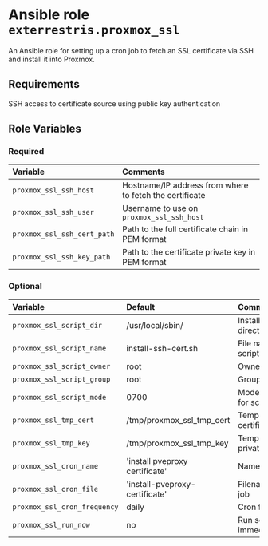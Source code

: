 # Ansible role `exterrestris.proxmox_ssl`

An Ansible role for setting up a cron job to fetch an SSL certificate via SSH and install it into Proxmox.

## Requirements

SSH access to certificate source using public key authentication

## Role Variables

### Required

| Variable                    | Comments                                                |
| :---                        | :---                                                    |
| `proxmox_ssl_ssh_host`      | Hostname/IP address from where to fetch the certificate |
| `proxmox_ssl_ssh_user`      | Username to use on `proxmox_ssl_ssh_host`               |
| `proxmox_ssl_ssh_cert_path` | Path to the full certificate chain in PEM format        |
| `proxmox_ssl_ssh_key_path`  | Path to the certificate private key in PEM format       |

### Optional

| Variable                     | Default                        | Comments                        |
| :---                         | :---                           | :---                            |
| `proxmox_ssl_script_dir`     | /usr/local/sbin/               | Install script into directory   |
| `proxmox_ssl_script_name`    | install-ssh-cert.sh            | File name for script            |
| `proxmox_ssl_script_owner`   | root                           | Owner for script                |
| `proxmox_ssl_script_group`   | root                           | Group for script                |
| `proxmox_ssl_script_mode`    | 0700                           | Mode/permissions for script     |
| `proxmox_ssl_tmp_cert`       | /tmp/proxmox_ssl_tmp_cert      | Temp file for certificate chain |
| `proxmox_ssl_tmp_key`        | /tmp/proxmox_ssl_tmp_key       | Temp file for private key       |
| `proxmox_ssl_cron_name`      | 'install pveproxy certificate' | Name of cron job                |
| `proxmox_ssl_cron_file`      | 'install-pveproxy-certificate' | Filename for cron job           |
| `proxmox_ssl_cron_frequency` | daily                          | Cron frequency                  |
| `proxmox_ssl_run_now`        | no                             | Run script immediately          |
